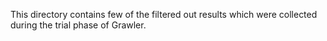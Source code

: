 This directory contains few of the filtered out results which were collected during the trial phase of Grawler.
